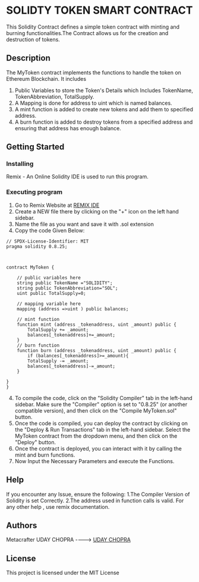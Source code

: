 # SOLIDTY TOKEN SMART CONTRACT

This Solidity Contract defines a simple token contract with minting and burning functionalities.The Contract allows us for the creation and destruction of tokens.

## Description

The MyToken contract implements the functions to handle the token on Ethereum Blockchain. It includes
1. Public Variables to store the Token's Details which Includes TokenName, TokenAbbreviation, TotalSupply.
2. A Mapping is done for address to uint which is named balances.
3. A mint function is added to create new tokens and add them to specified address.
4. A burn function is added to destroy tokens from a specified address and ensuring that address has enough balance.


## Getting Started

### Installing
Remix - An Online Solidity IDE is used to run this program.

### Executing program
1. Go to Remix Website at [REMIX IDE](https://remix.ethereum.org/#lang=en&optimize=false&runs=200&evmVersion=null&version=soljson-v0.8.25+commit.b61c2a91.js)
2. Create a NEW file there by clicking on the "+" icon on the left hand sidebar.
3. Name the file as you want and save it with .sol extension
4. Copy the code Given Below: 
```solidity
// SPDX-License-Identifier: MIT
pragma solidity 0.8.25;



contract MyToken {
     
    // public variables here
    string public TokenName ="SOLIDITY";
    string public TokenAbbreviation="SOL";
    uint public TotalSupply=0; 

    // mapping variable here
    mapping (address =>uint ) public balances;

    // mint function
    function mint (address _tokenaddress, uint _amount) public {
        TotalSupply += _amount;
        balances[_tokenaddress]+=_amount;
    }
    // burn function
    function burn (address _tokenaddress, uint _amount) public {
        if (balances[_tokenaddress]>=_amount){
        TotalSupply -= _amount;
        balances[_tokenaddress]-=_amount;
    }

}
}
```
4. To compile the code, click on the "Solidity Compiler" tab in the left-hand sidebar. Make sure the "Compiler" option is set to "0.8.25" (or another compatible version), and then click on the
   "Compile MyToken.sol" button.
5. Once the code is compiled, you can deploy the contract by clicking on the "Deploy & Run Transactions" tab in the left-hand sidebar. Select the MyToken contract from the dropdown menu, and then click on the "Deploy" button.
6. Once the contract is deployed, you can interact with it by calling the mint and burn functions.
7. Now Input the Necessary Parameters and execute the Functions.


## Help
If you encounter any Issue, ensure the following:
  1.The Compiler Version of Solidity is set Correctly.
  2.The address used in function calls is valid.
For any other help , use remix documentation.

## Authors
Metacrafter UDAY CHOPRA ---->
[UDAY CHOPRA](https://www.linkedin.com/in/uday-chopra-86701b2b0/)

## License
This project is licensed under the MIT License
